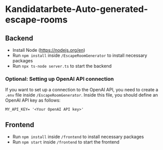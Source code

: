 # Kandidatarbete-Auto-generated-escape-rooms

## Backend
- Install Node (https://nodejs.org/en)
- Run `npm install` inside `/EscapeRoomGenerator` to install necessary packages
- Run `npx ts-node server.ts` to start the backend

### Optional: Setting up OpenAI API connection
If you want to set up a connection to the OpenAI API, you need to create a `.env` file inside `/EscapeRoomGenerator`. Inside this file, you should define an OpenAI API key as follows:

```
MY_API_KEY= '<Your OpenAI API key>'
```

## Frontend
- Run `npm install` inside `/frontend` to install necessary packages
- Run `npm start` inside `/frontend` to start the frontend
